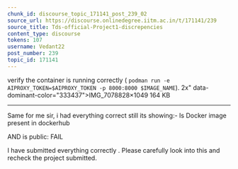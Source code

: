 ```yaml
---
chunk_id: discourse_topic_171141_post_239_02
source_url: https://discourse.onlinedegree.iitm.ac.in/t/171141/239
source_title: Tds-official-Project1-discrepencies
content_type: discourse
tokens: 107
username: Vedant22
post_number: 239
topic_id: 171141
---
```


 verify the container is running correctly ( `podman run -e AIPROXY_TOKEN=$AIPROXY_TOKEN -p 8000:8000 $IMAGE_NAME`). 2x" data-dominant-color="333437">IMG_7078828×1049 164 KB

---

Same for me sir, i had everything correct still its showing:- Is Docker image present in dockerhub

AND is public: FAIL

I have submitted everything correctly . Please carefully look into this and recheck the project submitted.
